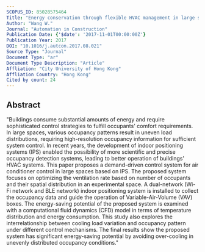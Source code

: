 ```yaml
---
SCOPUS_ID: 85028575464
Title: "Energy conservation through flexible HVAC management in large spaces: An IPS-based demand-driven control (IDC) system"
Author: "Wang W."
Journal: "Automation in Construction"
Publication Date: {'$date': '2017-11-01T00:00:00Z'}
Publication Year: 2017
DOI: "10.1016/j.autcon.2017.08.021"
Source Type: "Journal"
Document Type: "ar"
Document Type Description: "Article"
Affliation: "City University of Hong Kong"
Affliation Country: "Hong Kong"
Cited by count: 24
---
```


## Abstract
"Buildings consume substantial amounts of energy and require sophisticated control strategies to fulfill occupants' comfort requirements. In large spaces, various occupancy patterns result in uneven load distributions, requiring high-resolution occupancy information for sufficient system control. In recent years, the development of indoor positioning systems (IPS) enabled the possibility of more scientific and precise occupancy detection systems, leading to better operation of buildings' HVAC systems. This paper proposes a demand-driven control system for air conditioner control in large spaces based on IPS. The proposed system focuses on optimizing the ventilation rate based on number of occupants and their spatial distribution in an experimental space. A dual-network (Wi-Fi network and BLE network) indoor positioning system is installed to collect the occupancy data and guide the operation of Variable-Air-Volume (VAV) boxes. The energy-saving potential of the proposed system is examined with a computational fluid dynamics (CFD) model in terms of temperature distribution and energy consumption. This study also explores the interrelationship between cooling load variation and occupancy pattern under different control mechanisms. The final results show the proposed system has significant energy-saving potential by avoiding over-cooling in unevenly distributed occupancy conditions."
